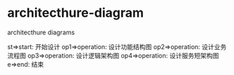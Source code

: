 # architecthure-diagram
architecthure diagrams

st=>start: 开始设计
op1=>operation: 设计功能结构图
op2=>operation: 设计业务流程图
op3=>operation: 设计逻辑架构图
op4=>operation: 设计服务短架构图
e=>end: 结束
